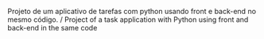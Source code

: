 Projeto de um aplicativo de tarefas com python usando front e back-end no mesmo código. / Project of a task application with Python using front and back-end in the same code